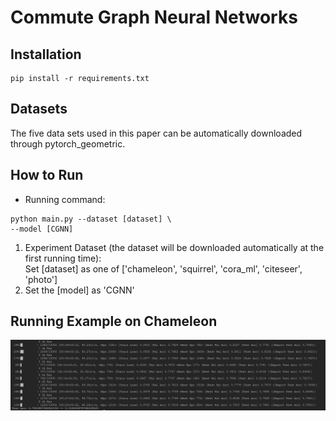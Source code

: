 # Commute Graph Neural Networks

## Installation

```
pip install -r requirements.txt
```

## Datasets

The five data sets used in this paper can be automatically downloaded through pytorch_geometric.

## How to Run
- Running command:
```
python main.py --dataset [dataset] \
--model [CGNN]
```
1. Experiment Dataset (the dataset will be downloaded automatically at the first running time):\
       Set [dataset] as one of ['chameleon', 'squirrel', 'cora_ml', 'citeseer', 'photo']
2. Set the [model] as 'CGNN' 

## Running Example on Chameleon
![Running example](example.png)
